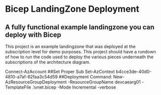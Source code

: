 # Bicep LandingZone Deployment

## A fully functional example landingzone you can deploy with Bicep

This project is an example landingzone that was deployed at the subscription level for demo purposes. This project should have a rundown of how to run the code used to deploy the various pieces underneath the subscriptions of the architecture diagram.



Connect-AzAccount
##Set Proper Sub
Set-AzContext b4cce3de-40d0-4810-a7af-62faa3c54d59 
##Deployment Command:
New-AzResourceGroupDeployment -ResourceGroupName devcaearg01 -TemplateFile .\vnet.bicep -Mode Incremental -verbose